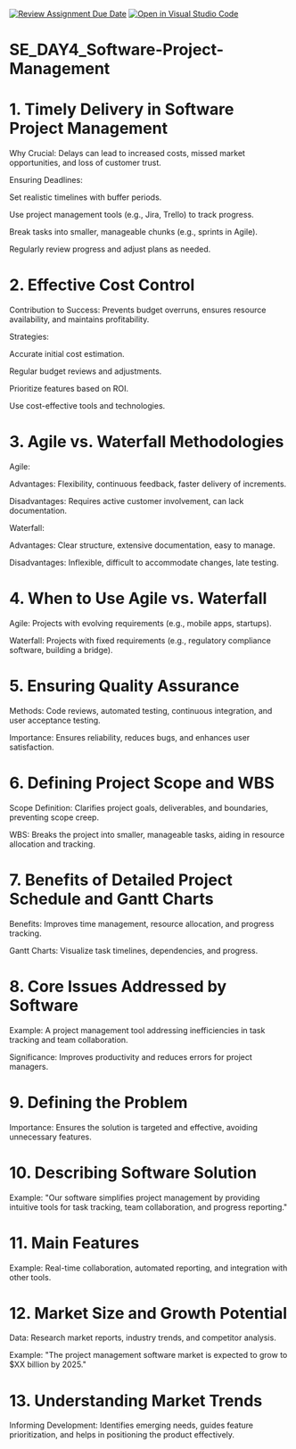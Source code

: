 [![Review Assignment Due Date](https://classroom.github.com/assets/deadline-readme-button-22041afd0340ce965d47ae6ef1cefeee28c7c493a6346c4f15d667ab976d596c.svg)](https://classroom.github.com/a/9pw6JKcu)
[![Open in Visual Studio Code](https://classroom.github.com/assets/open-in-vscode-2e0aaae1b6195c2367325f4f02e2d04e9abb55f0b24a779b69b11b9e10269abc.svg)](https://classroom.github.com/online_ide?assignment_repo_id=18581806&assignment_repo_type=AssignmentRepo)
# SE_DAY4_Software-Project-Management
# 1. Timely Delivery in Software Project Management
Why Crucial: Delays can lead to increased costs, missed market opportunities, and loss of customer trust.

Ensuring Deadlines:

Set realistic timelines with buffer periods.

Use project management tools (e.g., Jira, Trello) to track progress.

Break tasks into smaller, manageable chunks (e.g., sprints in Agile).

Regularly review progress and adjust plans as needed.

# 2. Effective Cost Control
Contribution to Success: Prevents budget overruns, ensures resource availability, and maintains profitability.

Strategies:

Accurate initial cost estimation.

Regular budget reviews and adjustments.

Prioritize features based on ROI.

Use cost-effective tools and technologies.

# 3. Agile vs. Waterfall Methodologies
Agile:

Advantages: Flexibility, continuous feedback, faster delivery of increments.

Disadvantages: Requires active customer involvement, can lack documentation.

Waterfall:

Advantages: Clear structure, extensive documentation, easy to manage.

Disadvantages: Inflexible, difficult to accommodate changes, late testing.

# 4. When to Use Agile vs. Waterfall
Agile: Projects with evolving requirements (e.g., mobile apps, startups).

Waterfall: Projects with fixed requirements (e.g., regulatory compliance software, building a bridge).

# 5. Ensuring Quality Assurance
Methods: Code reviews, automated testing, continuous integration, and user acceptance testing.

Importance: Ensures reliability, reduces bugs, and enhances user satisfaction.

# 6. Defining Project Scope and WBS
Scope Definition: Clarifies project goals, deliverables, and boundaries, preventing scope creep.

WBS: Breaks the project into smaller, manageable tasks, aiding in resource allocation and tracking.

# 7. Benefits of Detailed Project Schedule and Gantt Charts
Benefits: Improves time management, resource allocation, and progress tracking.

Gantt Charts: Visualize task timelines, dependencies, and progress.

# 8. Core Issues Addressed by Software
Example: A project management tool addressing inefficiencies in task tracking and team collaboration.

Significance: Improves productivity and reduces errors for project managers.

# 9. Defining the Problem
Importance: Ensures the solution is targeted and effective, avoiding unnecessary features.

# 10. Describing Software Solution
Example: "Our software simplifies project management by providing intuitive tools for task tracking, team collaboration, and progress reporting."

# 11. Main Features
Example: Real-time collaboration, automated reporting, and integration with other tools.

# 12. Market Size and Growth Potential
Data: Research market reports, industry trends, and competitor analysis.

Example: "The project management software market is expected to grow to $XX billion by 2025."

# 13. Understanding Market Trends
Informing Development: Identifies emerging needs, guides feature prioritization, and helps in positioning the product effectively.
